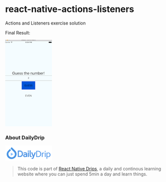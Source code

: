 # react-native-actions-listeners
Actions and Listeners exercise solution

Final Result:

![Screenshot](screenshot.png)

### About DailyDrip
![DailyDrip](dailydrip.png)
>This code is part of [React Native Drips](https://www.dailydrip.com/topics/react-native/), a daily and continous learning website where you can just spend 5min a day and learn things.
 
